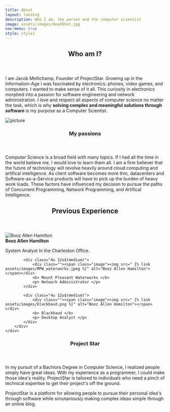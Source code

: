 ```yaml
---
title: About
layout: landing
description: Who I am, the person and the computer scientist
image: assets/images/HeadShot.jpg
nav-menu: true
style: style1
---
```


<!-- Main -->
<div id="main">

<!-- One -->
<section id="one">
	<div class="inner">
		<header class="major">
			<h2>Who am I?</h2>
		</header>
		<p>		
				I am Jacob Mellichamp, Founder of ProjectStar.
				Growing up in the Information-Age I was fascinated
				by electronics: phones, video games, and computers. 
				I wanted to make sense of it all. This curiosity
				in electronics morphed into a passion for software
				engineering and network administration. I love and
				respect all aspects of computer science no matter
				the task, which is why <b> solving complex and
				meaningful solutions through software </b> is my
				purpose as a Computer Scientist. 
		</p>
	</div>
</section>

<!-- Two -->
<section id="two" class="spotlights">
	<section>
		<div class="image"> 
			<img src="{% link assets/images/professional.jpg %}" alt="picture" data-position="center center" />
		</div>
		<div class="content">
			<div class="inner">
				<header class="major">
					<h3>My passions</h3>
				</header>
				<p>
					Computer Science is a broad field with many topics. If I had all the time in the world believe me, I would love to learn them all. I am a firm believer that the future of technology will revolve heavily around cloud computing and artifical intelligence. As client software becomes more thin, datacenters and Software-as-a-Service products will have to pick up the burden of heavy work loads. These factors have influenced my decision to pursue the paths of Concurrent Programming, Network Programming, and Artifical Intelligence.
				</p>
			</div>
		</div>
	</section>
</section>

<section id="one">
<div class ="inner">
	<header class="major">
		<h2>Previous Experience</h2>
	</header>
	<div class="box">
		<div class="inner row center">
			<div class="4u 12u$(medium)">
			<div class=""><span class="image"><img  src=" {% link assets/images/BoozAllenHamilton.jpeg %}" alt="Booz Allen Hamilton"> </span></div>
			<b> Booz Allen Hamilton </b>
			<p>System Analyst In the Charleston Office. </p>
			</div>

			<div class="4u 12u$(medium)">
				<div class=""><span class="image"><img src=" {% link assets/images/MPW_waterworks.jpeg %}" alt="Booz Allen Hamilton"></span></div>
				<b> Mount Pleasant Waterworks </b>
				<p> Network Administrator </p>
			</div>

			<div class="4u 12u$(medium)">
				<div class=""><span class="image"><img src=" {% link assets/images/blackbaud.png %}" alt="Booz Allen Hamilton"></span></div>
				<b> Blackbaud </b>
				<p> Desktop Analyst </p>
			</div>
		</div>
	</div>
</div>
</section>


<section id="one">
		<div class="inner">
		<header class="major">
			<h3> Project Star </h3>
		</header>
		<p>
			In my pursuit of a Bachlors Degree in Computer Science, I realized people simply have great ideas. With my experience as a programmer, I could make those idea's reality. ProjectStar is tailored to individuals who need a pinch of technical expertise to get their project's off the ground.
		</p>
		<p>
			ProjectStar is a platform for allowing people to pursue their personal idea's through software while simutaniously making complex ideas simple through an online blog. 
		</p>
	</div>
</section>
